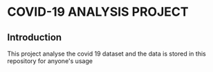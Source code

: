 # COVID-19 ANALYSIS PROJECT

## Introduction
This project analyse the covid 19 dataset and the data is stored in this repository for anyone's usage